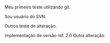 Meu primeiro teste utilizando git.

Sou usuário do SVN.

Outros teste de alteração.

implementação de versão ref. 2.0
Outra alteração.